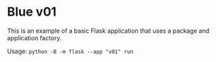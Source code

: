 # Blue v01

This is an example of a basic Flask application that uses a package and application factory.

Usage: `python -B -m flask --app "v01" run`
